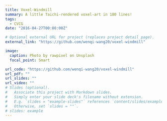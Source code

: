 ```yaml
---
title: Voxel-Windmill
summary: A little Taichi-rendered voxel-art in 180 lines!
tags:
  - CVCG
date: "2016-04-27T00:00:00Z"

# Optional external URL for project (replaces project detail page).
external_link: "https://github.com/wenqi-wang20/voxel-windmill"

image:
  caption: Photo by rawpixel on Unsplash
  focal_point: Smart

url_code: "https://github.com/wenqi-wang20/voxel-windmill"
url_pdf: ""
url_slides: ""
url_video: ""
# Slides (optional).
#   Associate this project with Markdown slides.
#   Simply enter your slide deck's filename without extension.
#   E.g. `slides = "example-slides"` references `content/slides/example-slides.md`.
#   Otherwise, set `slides = ""`.
# slides: example
---
```

